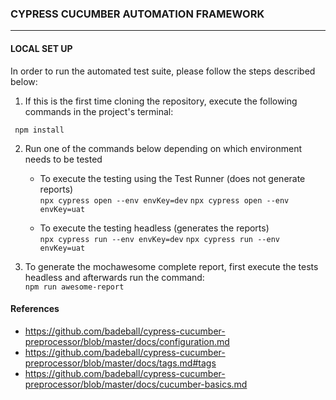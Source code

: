 ### CYPRESS CUCUMBER AUTOMATION FRAMEWORK
----------------------------------------------------------------------------

#### LOCAL SET UP
In order to run the automated test suite, please follow the steps described below:

1. If this is the first time cloning the repository, execute the following commands in the project's terminal:
```
 npm install
```

2. Run one of the commands below depending on which environment needs to be tested  
   - To execute the testing using the Test Runner (does not generate reports)  
   `npx cypress open --env envKey=dev`
   `npx cypress open --env envKey=uat`

   - To execute the testing headless (generates the reports)  
   `npx cypress run --env envKey=dev`
   `npx cypress run --env envKey=uat`

3. To generate the mochawesome complete report, first execute the tests headless and afterwards run the command:  
   `npm run awesome-report`

#### References
- https://github.com/badeball/cypress-cucumber-preprocessor/blob/master/docs/configuration.md
- https://github.com/badeball/cypress-cucumber-preprocessor/blob/master/docs/tags.md#tags
- https://github.com/badeball/cypress-cucumber-preprocessor/blob/master/docs/cucumber-basics.md
